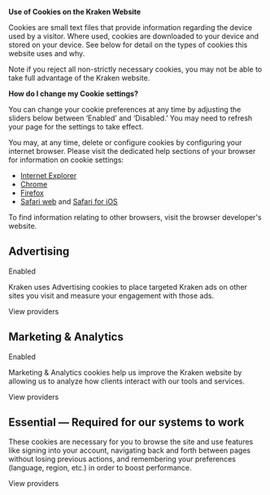 **Use of Cookies on the Kraken Website** 

Cookies are small text files that provide information regarding the device used by a visitor. Where used, cookies are downloaded to your device and stored on your device. See below for detail on the types of cookies this website uses and why. 

Note if you reject all non-strictly necessary cookies, you may not be able to take full advantage of the Kraken website.

**How do I change my Cookie settings?** 

You can change your cookie preferences at any time by adjusting the sliders below between ‘Enabled’ and ‘Disabled.’ You may need to refresh your page for the settings to take effect. 

You may, at any time, delete or configure cookies by configuring your internet browser. Please visit the dedicated help sections of your browser for information on cookie settings:

* [Internet Explorer](https://support.microsoft.com/help/17442/windows-internet-explorer-delete-manage-cookies)
* [Chrome](https://support.google.com/chrome/answer/95647)
* [Firefox](https://support.mozilla.com/kb/cookies-information-websites-store-on-your-computer)
* [Safari web](https://support.apple.com/guide/safari/sfri11471/mac) and [Safari for iOS](https://support.apple.com/HT201265)

To find information relating to other browsers, visit the browser developer's website.

**Advertising**
---------------

Enabled

Kraken uses Advertising cookies to place targeted Kraken ads on other sites you visit and measure your engagement with those ads.

View providers

**Marketing & Analytics**
-------------------------

Enabled

Marketing & Analytics cookies help us improve the Kraken website by allowing us to analyze how clients interact with our tools and services.

View providers

**Essential** — Required for our systems to work
------------------------------------------------

These cookies are necessary for you to browse the site and use features like signing into your account, navigating back and forth between pages without losing previous actions, and remembering your preferences (language, region, etc.) in order to boost performance.

View providers